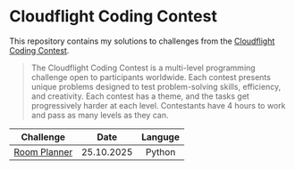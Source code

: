 # Cloudflight Coding Contest

This repository contains my solutions to challenges from the [Cloudflight Coding Contest](https://codingcontest.org/).

> The Cloudflight Coding Contest is a multi-level programming challenge open to participants worldwide. Each contest presents unique problems designed to test problem-solving skills, efficiency, and creativity. Each contest has a theme, and the tasks get progressively harder at each level. Contestants have 4 hours to work and pass as many levels as they can.

| Challenge | Date | Languge |
|-----------|------|:-------:|
|[Room Planner](./Room_Planner/)|25.10.2025| Python |
